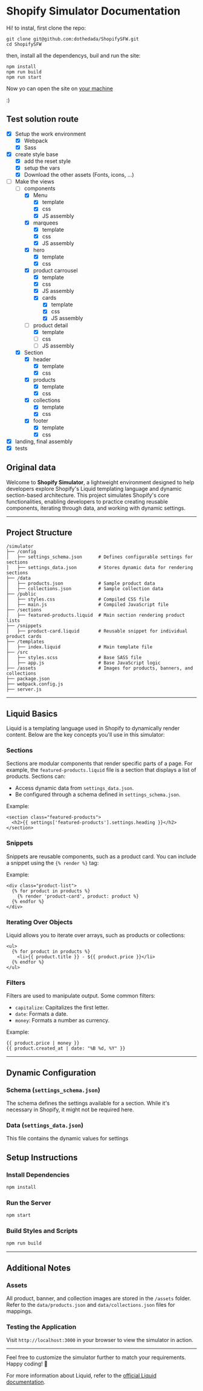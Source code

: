 # Shopify Simulator Documentation

Hi! to instal, first clone the repo:

```
git clone git@github.com:dothedada/ShopifySFW.git
cd ShopifySFW
```

then, install all the dependencys, buil and run the site:

```
npm install
npm run build
npm run start
```

Now yo can open the site on [your machine](http://localhost:3000/)

:)

## Test solution route

- [x] Setup the work environment
  - [x] Webpack
  - [x] Sass
- [x] create style base
  - [x] add the reset style
  - [x] setup the vars
  - [x] Download the other assets (Fonts, icons, ...)
- [ ] Make the views
  - [ ] components
    - [x] Menu
      - [x] template
      - [x] css
      - [x] JS assembly
    - [x] marquees
      - [x] template
      - [x] css
      - [x] JS assembly
    - [x] hero
      - [x] template
      - [x] css
    - [x] product carrousel
      - [x] template
      - [x] css
      - [x] JS assembly
      - [x] cards
        - [x] template
        - [x] css
        - [x] JS assembly
    - [ ] product detail
      - [x] template
      - [ ] css
      - [ ] JS assembly
  - [x] Section
    - [x] header
      - [X] template
      - [x] css
    - [x] products
      - [x] template
      - [x] css
    - [x] collections
      - [x] template
      - [x] css
    - [x] footer
      - [x] template
      - [x] css
- [x] landing, final assembly
- [x] tests

## Original data

Welcome to **Shopify Simulator**, a lightweight environment designed to help developers explore Shopify's Liquid templating language and dynamic section-based architecture. This project simulates Shopify's core functionalities, enabling developers to practice creating reusable components, iterating through data, and working with dynamic settings.

---

## **Project Structure**

```
/simulator
├── /config
│   ├── settings_schema.json      # Defines configurable settings for sections
│   ├── settings_data.json        # Stores dynamic data for rendering sections
├── /data
│   ├── products.json             # Sample product data
│   ├── collections.json          # Sample collection data
├── /public
│   ├── styles.css                # Compiled CSS file
│   ├── main.js                   # Compiled JavaScript file
├── /sections
│   ├── featured-products.liquid  # Main section rendering product lists
├── /snippets
│   ├── product-card.liquid       # Reusable snippet for individual product cards
├── /templates
│   ├── index.liquid              # Main template file
├── /src
│   ├── styles.scss               # Base SASS file
│   ├── app.js                    # Base JavaScript logic
├── /assets                       # Images for products, banners, and collections
├── package.json
├── webpack.config.js
├── server.js
```

---

## **Liquid Basics**

Liquid is a templating language used in Shopify to dynamically render content. Below are the key concepts you'll use in this simulator:

### **Sections**

Sections are modular components that render specific parts of a page. For example, the `featured-products.liquid` file is a section that displays a list of products. Sections can:

- Access dynamic data from `settings_data.json`.
- Be configured through a schema defined in `settings_schema.json`.

Example:

```liquid
<section class="featured-products">
  <h2>{{ settings['featured-products'].settings.heading }}</h2>
</section>
```

### **Snippets**

Snippets are reusable components, such as a product card. You can include a snippet using the `{% render %}` tag:

Example:

```liquid
<div class="product-list">
  {% for product in products %}
    {% render 'product-card', product: product %}
  {% endfor %}
</div>
```

### **Iterating Over Objects**

Liquid allows you to iterate over arrays, such as products or collections:

```liquid
<ul>
  {% for product in products %}
    <li>{{ product.title }} - ${{ product.price }}</li>
  {% endfor %}
</ul>
```

### **Filters**

Filters are used to manipulate output. Some common filters:

- `capitalize`: Capitalizes the first letter.
- `date`: Formats a date.
- `money`: Formats a number as currency.

Example:

```liquid
{{ product.price | money }}
{{ product.created_at | date: "%B %d, %Y" }}
```

---

## **Dynamic Configuration**

### **Schema (`settings_schema.json`)**

The schema defines the settings available for a section. While it's necessary in Shopify, it might not be required here.

### **Data (`settings_data.json`)**

This file contains the dynamic values for settings

## **Setup Instructions**

### **Install Dependencies**

```bash
npm install
```

### **Run the Server**

```bash
npm start
```

### **Build Styles and Scripts**

```bash
npm run build
```

---

## **Additional Notes**

### **Assets**

All product, banner, and collection images are stored in the `/assets` folder. Refer to the `data/products.json` and `data/collections.json` files for mappings.

### **Testing the Application**

Visit `http://localhost:3000` in your browser to view the simulator in action.

---

Feel free to customize the simulator further to match your requirements. Happy coding! 🚀

For more information about Liquid, refer to the [official Liquid documentation](https://liquidjs.com/tutorials/intro-to-liquid.html).
